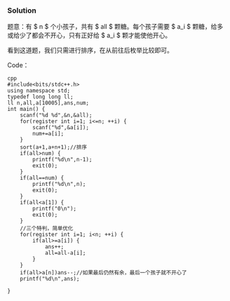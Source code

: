 ### Solution

题意：有 $ n $ 个小孩子，共有 $ all $ 颗糖。每个孩子需要 $ a_i $ 颗糖，给多或给少了都会不开心，只有正好给 $ a_i $ 颗才能使他开心。

看到这道题，我们只需进行排序，在从前往后枚举比较即可。

Code：
```
cpp
#include<bits/stdc++.h>
using namespace std;
typedef long long ll;
ll n,all,a[10005],ans,num;
int main() {
	scanf("%d %d",&n,&all);
	for(register int i=1; i<=n; ++i) {
		scanf("%d",&a[i]);
		num+=a[i];
	}
	sort(a+1,a+n+1);//排序
	if(all>num) {
		printf("%d\n",n-1);
		exit(0);
	}
	if(all==num) {
		printf("%d\n",n);
		exit(0);
	}
	if(all<a[1]) {
		printf("0\n");
		exit(0);
	}
	//三个特判，简单优化
	for(register int i=1; i<n; ++i) {
		if(all>=a[i]) {
			ans++;
			all=all-a[i];
		}
	}
	if(all>a[n])ans--;//如果最后仍然有余，最后一个孩子就不开心了
	printf("%d\n",ans);

}
```